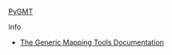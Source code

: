 
[PyGMT](https://www.pygmt.org/latest/)

Info
- [The Generic Mapping Tools Documentation](https://docs.generic-mapping-tools.org/latest/index.html)